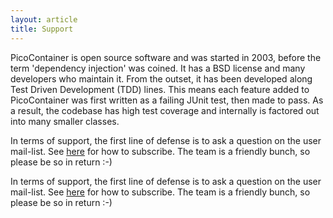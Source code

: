 ```yaml
---
layout: article
title: Support
---
```


PicoContainer is open source software and was started in 2003, before the term 'dependency injection' was coined. It has a BSD license and many developers who maintain it. From the outset, it has been developed along Test Driven Development (TDD) lines. This means each feature added to PicoContainer was first written as a failing JUnit test, then made to pass. As a result, the codebase has high test coverage and internally is factored out into many smaller classes.

In terms of support, the first line of defense is to ask a question on the user mail-list. See [here](http://xircles.codehaus.org/projects/picocontainer/lists) for how to subscribe. The team is a friendly bunch, so please be so in return :-)

In terms of support, the first line of defense is to ask a question on the user mail-list. See [here](http://xircles.codehaus.org/projects/picocontainer/lists) for how to subscribe. The team is a friendly bunch, so please be so in return :-)
